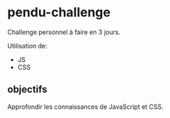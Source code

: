 # pendu-challenge
Challenge personnel à faire en 3 jours.

Utilisation de:
- JS
- CSS

## objectifs

Approfondir les connaissances de JavaScript et CSS.

